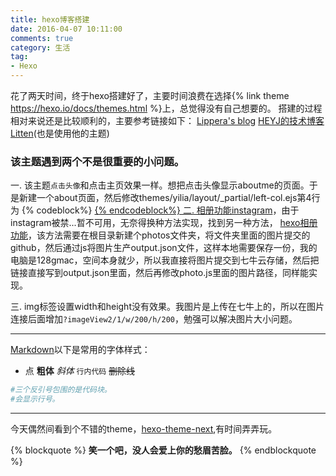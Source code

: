 ```yaml
---
title: hexo博客搭建
date: 2016-04-07 10:11:00
comments: true
category: 生活
tag: 
- Hexo 
---
```

花了两天时间，终于hexo搭建好了，主要时间浪费在选择{% link theme https://hexo.io/docs/themes.html %}上，总觉得没有自己想要的。
搭建的过程相对来说还是比较顺利的，主要参考链接如下：
<a href="http://zipperary.com/categories/hexo/" target="_blank">Lippera's blog</a>
<a href="http://blog.hjtxxx.com/2015/08/13/Hexo-一-：在GitHub上搭建静态博客/" target="_blank">HEYJ的技术博客</a>
<a href="http://litten.github.io/2014/08/31/hexo-theme-yilia/#more" target="_blank">Litten</a>(也是使用他的主题)
<!--more-->

### 该主题遇到两个不是很重要的小问题。
一. 该主题`点击头像`和点击主页效果一样。想把点击头像显示aboutme的页面。于是新建一个about页面，然后修改themes/yilia/layout/_partial/left-col.ejs第4行为
{% codeblock%}
	<a href="/about/" class="profilepic">
{% endcodeblock%}
二. 相册功能<a href="https://github.com/litten/hexo-theme-yilia/wiki/同步你的instagram图片">instagram</a>，由于instagram被禁...暂不可用，无奈得换种方法实现，找到另一种方法，
<a href="http://www.cnblogs.com/xljzlw/p/5137622.html?utm_source=tuicool&utm_medium=referral">hexo相册功能</a>，该方法需要在根目录新建个photos文件夹，将文件夹里面的图片提交的github，然后通过js将图片生产output.json文件，这样本地需要保存一份，我的电脑是128gmac，空间本身就少，所以我直接将图片提交到七牛云存储，然后把链接直接写到output.json里面，然后再修改photo.js里面的图片路径，同样能实现。

三. img标签设置width和height没有效果。我图片是上传在七牛上的，所以在图片连接后面增加`?imageView2/1/w/200/h/200`，勉强可以解决图片大小问题。
</br>
***
[Markdown](http://www.appinn.com/markdown/)以下是常用的字体样式：
* 点
**粗体**
*斜体* 
`行内代码`
~~删除线~~
```python
#三个反引号包围的是代码块。
#会显示行号。
``` 
***

今天偶然间看到个不错的theme，<a href="https://github.com/iissnan/hexo-theme-next">hexo-theme-next</a>,有时间弄弄玩。

{% blockquote %}
<strong>笑一个吧，没人会爱上你的愁眉苦脸。</strong>
{% endblockquote %}
<!--  
<img src="http://bruce.u.qiniudn.com/2013/11/27/reading/photos-0.jpg?imageView2/1/w/200/h/200"/>
-->